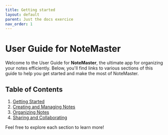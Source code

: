 ```yaml
---
title: Getting started
layout: default
parent: Just the docs exercice
nav_order: 1
---
```


# User Guide for **NoteMaster**

Welcome to the User Guide for **NoteMaster**, the ultimate app for organizing your notes efficiently. Below, you'll find links to various sections of this guide to help you get started and make the most of NoteMaster.

## Table of Contents

1. [Getting Started](getting_started)
2. [Creating and Managing Notes](creating_notes)
3. [Organizing Notes](organizing_notes)
4. [Sharing and Collaborating](sharing_collaborating)

Feel free to explore each section to learn more!
